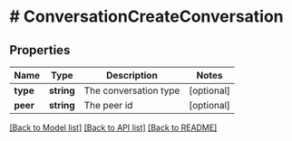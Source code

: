 # # ConversationCreateConversation

## Properties

Name | Type | Description | Notes
------------ | ------------- | ------------- | -------------
**type** | **string** | The conversation type | [optional] 
**peer** | **string** | The peer id | [optional] 

[[Back to Model list]](../../README.md#documentation-for-models) [[Back to API list]](../../README.md#documentation-for-api-endpoints) [[Back to README]](../../README.md)



